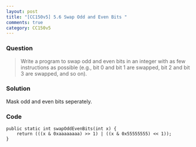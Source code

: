 ```yaml
---
layout: post
title: "[CC150v5] 5.6 Swap Odd and Even Bits "
comments: true
category: CC150v5
---
```


### Question

> Write a program to swap odd and even bits in an integer with as few instructions as possible (e.g., bit 0 and bit 1 are swapped, bit 2 and bit 3 are swapped, and so on).

### Solution

Mask odd and even bits seperately.

### Code

    public static int swapOddEvenBits(int x) {
    	return (((x & 0xaaaaaaaa) >> 1) | ((x & 0x55555555) << 1));
    }

